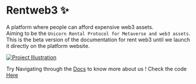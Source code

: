 # Rentweb3 ✨
A platform where people can afford expensive web3 assets. <br/>
Aiming to be the `Unicorn Rental Protocol for Metaverse and web3 assets`.<br/>
This is the beta version of the documentation for rent web3 until we launch it directly on the platform website. <br/>

[![Project Illustration](https://yt-embed.herokuapp.com/embed?v=X7Z1bgyTG6g)](https://www.youtube.com/watch?v=X7Z1bgyTG6g "Project Illustration")

Try Navigating through the [Docs](https://github.com/rentweb3/Rentweb3-docs) to know more about us !
Check the code [Here](https://github.com/rentweb3/RentWeb3-code)




